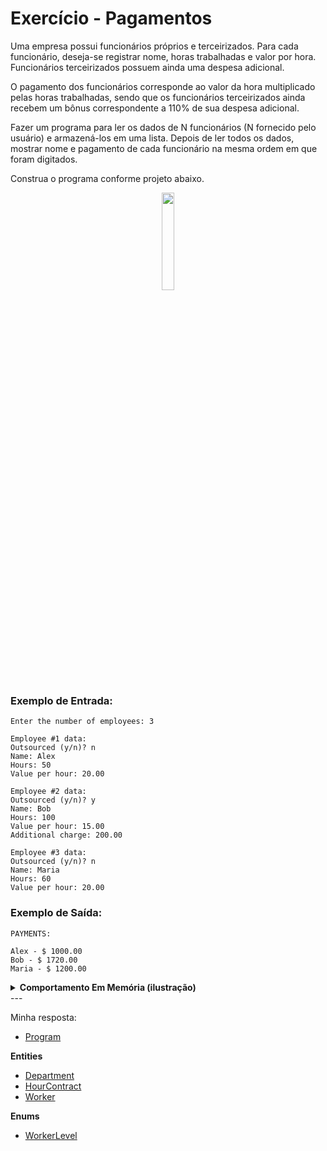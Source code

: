# Exercício - Pagamentos

Uma empresa possui funcionários próprios e terceirizados. Para cada funcionário, deseja-se registrar nome, horas trabalhadas e valor por hora. Funcionários terceirizados possuem ainda uma despesa adicional.

O pagamento dos funcionários corresponde ao valor da hora multiplicado pelas horas trabalhadas, sendo que os funcionários terceirizados ainda recebem um bônus correspondente a 110% de sua despesa adicional.

Fazer um programa para ler os dados de N funcionários (N fornecido pelo usuário) e armazená-los em uma lista. Depois de ler todos os dados, mostrar nome e pagamento de cada funcionário na mesma ordem em que foram digitados.

Construa o programa conforme projeto abaixo.

<p align="center">
  <img src="https://github.com/JonathanBarr0s/Udemy-CSharp/assets/132490863/7fa8bc2a-19f0-4865-a216-89118ab3615a" width= 20%>
</p>

### Exemplo de Entrada:

```
Enter the number of employees: 3

Employee #1 data:
Outsourced (y/n)? n
Name: Alex
Hours: 50
Value per hour: 20.00

Employee #2 data:
Outsourced (y/n)? y
Name: Bob
Hours: 100
Value per hour: 15.00
Additional charge: 200.00

Employee #3 data:
Outsourced (y/n)? n
Name: Maria
Hours: 60
Value per hour: 20.00
```

### Exemplo de Saída:

```
PAYMENTS:

Alex - $ 1000.00
Bob - $ 1720.00
Maria - $ 1200.00
```

<details>
    <summary><strong>Comportamento Em Memória (ilustração)</strong></summary>
    <br />
    <div align="left">

<p align="center">
  <img src="https://github.com/JonathanBarr0s/Udemy-CSharp/assets/132490863/470e4811-cb7c-4311-ad1f-a0de86377b4b" width= 70%>
</p>

</details>
---

Minha resposta:

- [Program](https://github.com/JonathanBarr0s/Udemy-CSharp/blob/main/01.%20Programa%C3%A7%C3%A3o%20Orientada%20a%20Objetos/03.%20Enumera%C3%A7%C3%B5es%20e%20Composi%C3%A7%C3%A3o/00.%20Contratos/Contratos/Contratos/Program.cs)

**Entities**
- [Department](https://github.com/JonathanBarr0s/Udemy-CSharp/blob/main/01.%20Programa%C3%A7%C3%A3o%20Orientada%20a%20Objetos/03.%20Enumera%C3%A7%C3%B5es%20e%20Composi%C3%A7%C3%A3o/00.%20Contratos/Contratos/Contratos/Entities/Department.cs)
- [HourContract](https://github.com/JonathanBarr0s/Udemy-CSharp/blob/main/01.%20Programa%C3%A7%C3%A3o%20Orientada%20a%20Objetos/03.%20Enumera%C3%A7%C3%B5es%20e%20Composi%C3%A7%C3%A3o/00.%20Contratos/Contratos/Contratos/Entities/HourContract.cs)
- [Worker](https://github.com/JonathanBarr0s/Udemy-CSharp/blob/main/01.%20Programa%C3%A7%C3%A3o%20Orientada%20a%20Objetos/03.%20Enumera%C3%A7%C3%B5es%20e%20Composi%C3%A7%C3%A3o/00.%20Contratos/Contratos/Contratos/Entities/Worker.cs)

**Enums**
- [WorkerLevel](https://github.com/JonathanBarr0s/Udemy-CSharp/blob/main/01.%20Programa%C3%A7%C3%A3o%20Orientada%20a%20Objetos/03.%20Enumera%C3%A7%C3%B5es%20e%20Composi%C3%A7%C3%A3o/00.%20Contratos/Contratos/Contratos/Entities/Enums/WorkerLevel.cs)